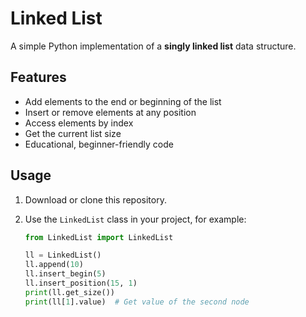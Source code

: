 # Linked List

A simple Python implementation of a **singly linked list** data structure.

## Features

- Add elements to the end or beginning of the list
- Insert or remove elements at any position
- Access elements by index
- Get the current list size
- Educational, beginner-friendly code

## Usage

1. Download or clone this repository.
2. Use the `LinkedList` class in your project, for example:

   ```python
   from LinkedList import LinkedList

   ll = LinkedList()
   ll.append(10)
   ll.insert_begin(5)
   ll.insert_position(15, 1)
   print(ll.get_size())
   print(ll[1].value)  # Get value of the second node
